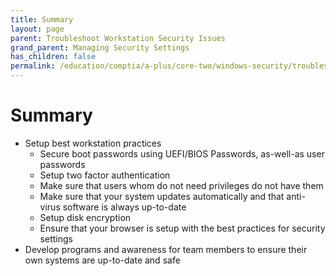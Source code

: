 ```yaml
---
title: Summary
layout: page
parent: Troubleshoot Workstation Security Issues
grand_parent: Managing Security Settings
has_children: false
permalink: /education/comptia/a-plus/core-two/windows-security/troubleshoot-workstations/summary/
---
```


# Summary

- Setup best workstation practices
  - Secure boot passwords using UEFI/BIOS Passwords, as-well-as user passwords
  - Setup two factor authentication
  - Make sure that users whom do not need privileges do not have them
  - Make sure that your system updates automatically and that anti-virus software is always up-to-date
  - Setup disk encryption
  - Ensure that your browser is setup with the best practices for security settings
- Develop programs and awareness for team members to ensure their own systems are up-to-date and safe